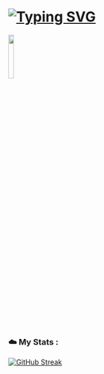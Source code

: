# [![Typing SVG](https://readme-typing-svg.herokuapp.com?color=ffffff&lines=Hi+,+friend!+🦾)](https://git.io/typing-svg) 
<img src="https://media.giphy.com/media/WUlplcMpOCEmTGBtBW/giphy.gif" width="15%"/>

### ☁️ My Stats :

[![GitHub Streak](https://streak-stats.demolab.com?user=LASKAV&theme=github-dark-blue&date_format=M%20j%5B%2C%20Y%5D&mode=weekly)](https://git.io/streak-stats)
